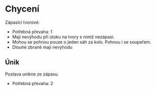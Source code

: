 # Chycení

Zápasící tvorové:
- Potřebná převaha: 1
- Mají nevýhodu při útoku na tvory s nimiž nezápasí.
- Mohou se pohnou pouze o jeden sáh za kolo. Pohnou i se soupeřem.
- Dlouhé zbraně mají nevýhodu

## Únik

Postava unikne ze zápasu.

- Potřebná převaha: 2
